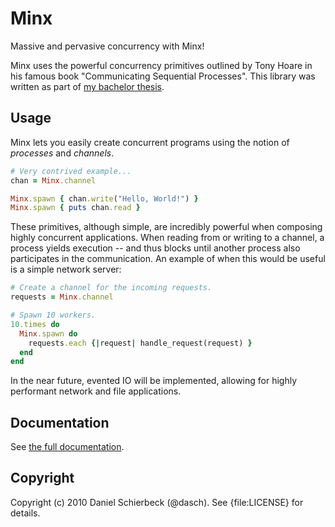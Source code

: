 Minx
====

Massive and pervasive concurrency with Minx!

Minx uses the powerful concurrency primitives outlined by Tony Hoare in his
famous book "Communicating Sequential Processes". This library was written
as part of [my bachelor thesis](http://cl.ly/2E2s471i122S3I1s3W30).


Usage
-----

Minx lets you easily create concurrent programs using the notion of *processes*
and *channels*.

```ruby
# Very contrived example...
chan = Minx.channel

Minx.spawn { chan.write("Hello, World!") }
Minx.spawn { puts chan.read }
```

These primitives, although simple, are incredibly powerful when composing highly
concurrent applications. When reading from or writing to a channel, a process
yields execution -- and thus blocks until another process also participates in
the communication. An example of when this would be useful is a simple network
server:

```ruby
# Create a channel for the incoming requests.
requests = Minx.channel

# Spawn 10 workers.
10.times do
  Minx.spawn do
    requests.each {|request| handle_request(request) }
  end
end
```

In the near future, evented IO will be implemented, allowing for highly
performant network and file applications.


Documentation
-------------

See [the full documentation](http://rubydoc.info/github/dasch/minx/master/frames).


Copyright
---------

Copyright (c) 2010 Daniel Schierbeck (@dasch). See {file:LICENSE} for details.
